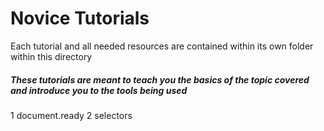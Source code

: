 # Novice Tutorials

Each tutorial and all needed resources are contained within its own folder within this directory

##### These tutorials are meant to teach you the basics of the topic covered and introduce you to the tools being used

1 document.ready
2 selectors